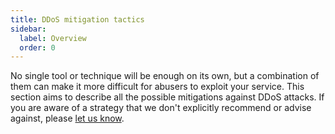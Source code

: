 ```yaml
---
title: DDoS mitigation tactics
sidebar:
  label: Overview
  order: 0
---
```


No single tool or technique will be enough on its own,
but a combination of them can make it more difficult for abusers to exploit your service.
This section aims to describe all the possible mitigations against DDoS attacks.
If you are aware of a strategy that we don't explicitly recommend or advise against,
please [let us know](https://github.com/relaycorp/ddos-report/discussions).
